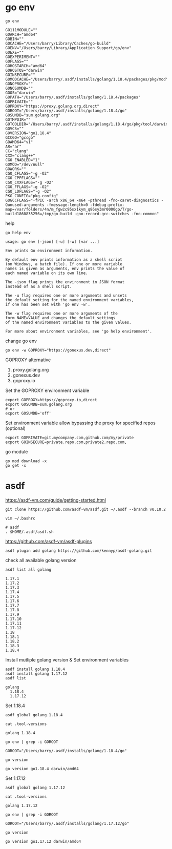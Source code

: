 # go env
```
go env
```
```
GO111MODULE=""
GOARCH="amd64"
GOBIN=""
GOCACHE="/Users/barry/Library/Caches/go-build"
GOENV="/Users/barry/Library/Application Support/go/env"
GOEXE=""
GOEXPERIMENT=""
GOFLAGS=""
GOHOSTARCH="amd64"
GOHOSTOS="darwin"
GOINSECURE=""
GOMODCACHE="/Users/barry/.asdf/installs/golang/1.18.4/packages/pkg/mod"
GONOPROXY=""
GONOSUMDB=""
GOOS="darwin"
GOPATH="/Users/barry/.asdf/installs/golang/1.18.4/packages"
GOPRIVATE=""
GOPROXY="https://proxy.golang.org,direct"
GOROOT="/Users/barry/.asdf/installs/golang/1.18.4/go"
GOSUMDB="sum.golang.org"
GOTMPDIR=""
GOTOOLDIR="/Users/barry/.asdf/installs/golang/1.18.4/go/pkg/tool/darwin_amd64"
GOVCS=""
GOVERSION="go1.18.4"
GCCGO="gccgo"
GOAMD64="v1"
AR="ar"
CC="clang"
CXX="clang++"
CGO_ENABLED="1"
GOMOD="/dev/null"
GOWORK=""
CGO_CFLAGS="-g -O2"
CGO_CPPFLAGS=""
CGO_CXXFLAGS="-g -O2"
CGO_FFLAGS="-g -O2"
CGO_LDFLAGS="-g -O2"
PKG_CONFIG="pkg-config"
GOGCCFLAGS="-fPIC -arch x86_64 -m64 -pthread -fno-caret-diagnostics -Qunused-arguments -fmessage-length=0 -fdebug-prefix-map=/var/folders/4n/m_fgwzc95sx1kym_q86sy3mr0000gp/T/go-build1860835256=/tmp/go-build -gno-record-gcc-switches -fno-common"
```


help
```
go help env
```
```
usage: go env [-json] [-u] [-w] [var ...]

Env prints Go environment information.

By default env prints information as a shell script
(on Windows, a batch file). If one or more variable
names is given as arguments, env prints the value of
each named variable on its own line.

The -json flag prints the environment in JSON format
instead of as a shell script.

The -u flag requires one or more arguments and unsets
the default setting for the named environment variables,
if one has been set with 'go env -w'.

The -w flag requires one or more arguments of the
form NAME=VALUE and changes the default settings
of the named environment variables to the given values.

For more about environment variables, see 'go help environment'.
```

change go env
```
go env -w GOPROXY="https://gonexus.dev,direct"
```
GOPROXY alternative
1. proxy.golang.org
2. gonexus.dev
3. goproxy.io

Set the GOPROXY environment variable
```
export GOPROXY=https://goproxy.io,direct
export GOSUMDB=sum.golang.org
# or
export GOSUMDB='off'
```

Set environment variable allow bypassing the proxy for specified repos (optional)
```
export GOPRIVATE=git.mycompany.com,github.com/my/private
export GOINSECURE=private.repo.com,private2.repo.com,
```

go module
```
go mod download -x
go get -x
```




# asdf
https://asdf-vm.com/guide/getting-started.html

```
git clone https://github.com/asdf-vm/asdf.git ~/.asdf --branch v0.10.2
```

```
vim ~/.bashrc
```
```
# asdf
. $HOME/.asdf/asdf.sh
```

https://github.com/asdf-vm/asdf-plugins

```
asdf plugin add golang https://github.com/kennyp/asdf-golang.git
```


check all available golang version
```
asdf list all golang
```
```
1.17.1
1.17.2
1.17.3
1.17.4
1.17.5
1.17.6
1.17.7
1.17.8
1.17.9
1.17.10
1.17.11
1.17.12
1.18
1.18.1
1.18.2
1.18.3
1.18.4
```

Install mutliple golang version & Set environment variables
```
asdf install golang 1.18.4
asdf install golang 1.17.12
asdf list
```
```
golang
  1.18.4
  1.17.12
```

Set 1.18.4
```
asdf global golang 1.18.4
```
```
cat .tool-versions
```
```
golang 1.18.4
```
```
go env | grep -i GOROOT
```
```
GOROOT="/Users/barry/.asdf/installs/golang/1.18.4/go"
```
```
go version
```
```
go version go1.18.4 darwin/amd64
```



Set 1.17.12
```
asdf global golang 1.17.12
```
```
cat .tool-versions
```
```
golang 1.17.12
```
```
go env | grep -i GOROOT
```
```
GOROOT="/Users/barry/.asdf/installs/golang/1.17.12/go"
```
```
go version
```
```
go version go1.17.12 darwin/amd64
```





